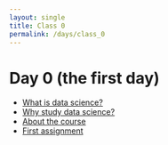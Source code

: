 ```yaml
---
layout: single
title: Class 0
permalink: /days/class_0
---
```


# Day 0 (the first day)

* [What is data science?](what)
* [Why study data science?](why)
* [About the course](course)
* [First assignment](assignment_1)
